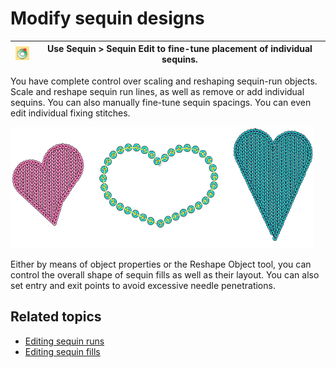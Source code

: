 # Modify sequin designs

| ![SequinEdit.png](assets/SequinEdit.png) | Use Sequin > Sequin Edit to fine-tune placement of individual sequins. |
| ---------------------------------------- | ---------------------------------------------------------------------- |

You have complete control over scaling and reshaping sequin-run objects. Scale and reshape sequin run lines, as well as remove or add individual sequins. You can also manually fine-tune sequin spacings. You can even edit individual fixing stitches.

![summary_-_special00096.png](assets/summary_-_special00096.png)

Either by means of object properties or the Reshape Object tool, you can control the overall shape of sequin fills as well as their layout. You can also set entry and exit points to avoid excessive needle penetrations.

## Related topics

- [Editing sequin runs](../../Applied/sequin_basics/Editing_sequin_runs)
- [Editing sequin fills](../../Applied/sequin_advanced/Editing_sequin_fills)
